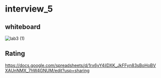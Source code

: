 # interview_5

## whiteboard 
![lab3 (1)](https://github.com/ahmaderaqi/interview_5/assets/118004544/c6f5ed7e-bbda-40f4-92b1-382f945f6b04)

## Rating
https://docs.google.com/spreadsheets/d/1rx6yY4ilDXK_JkFFyn83sBoHoBVXAUnNMX_7hW4GNUM/edit?usp=sharing
